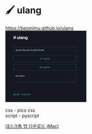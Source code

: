 # 🖌 ulang
https://beomjinu.github.io/ulang<br>
<img src="https://github.com/beomjinu/ulang/blob/master/img/ulang.png?raw=true" width="50%">

css - pico css<br>
script - pyscript

<a href="https://github.com/beomjinu/ulang/raw/master/app/ulang.dmg" download>데스크톱 앱 다운로드 (Mac)</a>
